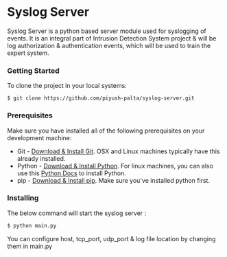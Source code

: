 # Syslog Server
Syslog Server is a python based server module used for syslogging of events. It is an integral part of Intrusion Detection System project & will be log authorization & authentication events, which will be used to train the expert system.


### Getting Started
To clone the project in your local systems: 
```console
$ git clone https://github.com/piyush-palta/syslog-server.git
```

### Prerequisites
Make sure you have installed all of the following prerequisites on your development machine:
* Git - [Download & Install Git](https://git-scm.com/downloads). OSX and Linux machines typically have this already installed.
* Python - [Download & Install Python](https://www.python.org/downloads/). For linux machines, you can also use this [Python Docs](https://docs.python-guide.org/starting/install3/linux/) to install Python.
* pip - [Download & Install pip](https://pip.pypa.io/en/stable/installing/). Make sure you've installed python first.

### Installing

The below command will start the syslog server :

```bash
$ python main.py
```
You can configure host, tcp_port, udp_port & log file location by changing them in main.py 
